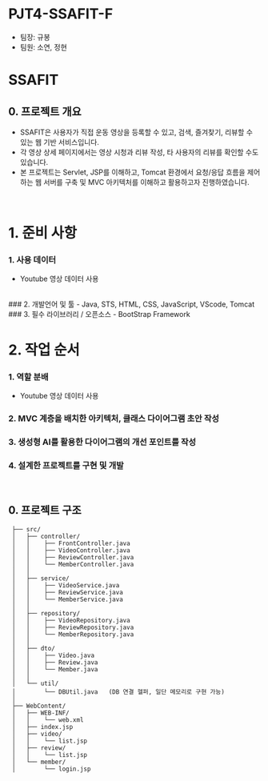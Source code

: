 # PJT4-SSAFIT-F
- 팀장: 규봉
- 팀원: 소연, 정현

# SSAFIT

## 0. 프로젝트 개요
- SSAFIT은 사용자가 직접 운동 영상을 등록할 수 있고, 검색, 즐겨찾기, 리뷰할 수 있는 웹 기반 서비스입니다.
- 각 영상 상세 페이지에서는 영상 시청과 리뷰 작성, 타 사용자의 리뷰를 확인할 수도 있습니다.
- 본 프로젝트는 Servlet, JSP를 이해하고, Tomcat 환경에서 요청/응답 흐름을 제어하는 웹 서버를 구축 및 MVC 아키텍처를 이해하고 활용하고자 진행하였습니다.

<br>

# 1. 준비 사항
### 1. 사용 데이터
- Youtube 영상 데이터 사용
<br>
### 2. 개발언어 및 툴
- Java, STS, HTML, CSS, JavaScript, VScode, Tomcat
<br>
### 3. 필수 라이브러리 / 오픈소스
- BootStrap Framework

<br>

# 2. 작업 순서
### 1. 역할 분배
- Youtube 영상 데이터 사용

### 2. MVC 계층을 배치한 아키텍처, 클래스 다이어그램 초안 작성

### 3. 생성형 AI를 활용한 다이어그램의 개선 포인트를 작성

### 4. 설계한 프로젝트를 구현 및 개발

<br>

## 0. 프로젝트 구조
```
 ├── src/
 │   ├── controller/
 │   │    ├── FrontController.java
 │   │    ├── VideoController.java
 │   │    ├── ReviewController.java
 │   │    └── MemberController.java
 │   │
 │   ├── service/
 │   │    ├── VideoService.java
 │   │    ├── ReviewService.java
 │   │    └── MemberService.java
 │   │
 │   ├── repository/
 │   │    ├── VideoRepository.java
 │   │    ├── ReviewRepository.java
 │   │    └── MemberRepository.java
 │   │
 │   ├── dto/
 │   │    ├── Video.java
 │   │    ├── Review.java
 │   │    └── Member.java
 │   │
 │   └── util/
 │        └── DBUtil.java   (DB 연결 헬퍼, 일단 메모리로 구현 가능)
 │
 ├── WebContent/
 │   ├── WEB-INF/
 │   │    └── web.xml
 │   ├── index.jsp
 │   ├── video/
 │   │    └── list.jsp
 │   ├── review/
 │   │    └── list.jsp
 │   └── member/
 │        └── login.jsp
```
